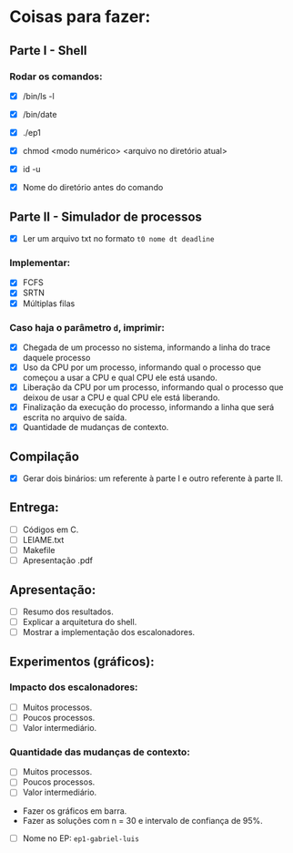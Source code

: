 # Coisas para fazer:

## Parte I - Shell

### Rodar os comandos:
- [x] /bin/ls -l
- [x] /bin/date
- [x] ./ep1 <argumentos do EP1>
- [x] chmod <modo numérico> <arquivo no diretório atual>
- [x] id -u

- [x] Nome do diretório antes do comando

## Parte II - Simulador de processos

- [x] Ler um arquivo txt no formato
    `t0 nome dt deadline`

### Implementar:
- [x] FCFS
- [x] SRTN
- [x] Múltiplas filas

### Caso haja o parâmetro `d`, imprimir:
- [x] Chegada de um processo no sistema, informando a linha do trace daquele processo
- [x] Uso da CPU por um processo, informando qual o processo que começou a usar a CPU e qual CPU ele está usando.
- [x] Liberação da CPU por um processo, informando qual o processo que deixou de usar a CPU e qual CPU ele está liberando.
- [x] Finalização da execução do processo, informando a linha que será escrita no arquivo de saída.
- [x] Quantidade de mudanças de contexto.

## Compilação
- [x] Gerar dois binários: um referente à parte I e outro referente à parte II.

## Entrega:
- [ ] Códigos em C.
- [ ] LEIAME.txt
- [ ] Makefile
- [ ] Apresentação .pdf

## Apresentação:
- [ ] Resumo dos resultados.
- [ ] Explicar a arquitetura do shell.
- [ ] Mostrar a implementação dos escalonadores.

## Experimentos (gráficos):

### Impacto dos escalonadores:
- [ ] Muitos processos.
- [ ] Poucos processos.
- [ ] Valor intermediário.

### Quantidade das mudanças de contexto:
- [ ] Muitos processos.
- [ ] Poucos processos.
- [ ] Valor intermediário.

- Fazer os gráficos em barra.
- Fazer as soluções com n = 30 e intervalo de confiança de 95%.

- [ ] Nome no EP:
    `ep1-gabriel-luis`
